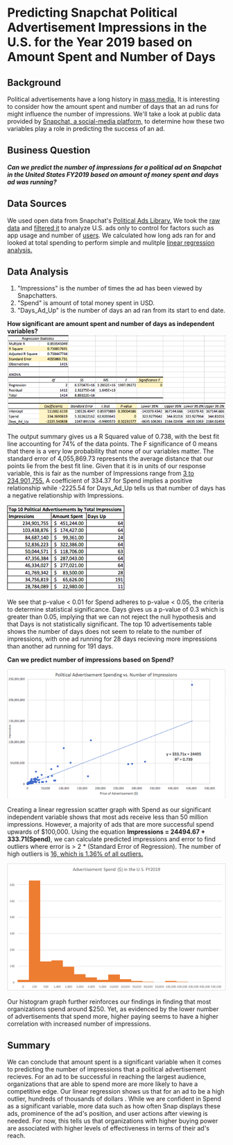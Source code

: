 # Predicting Snapchat Political Advertisement Impressions in the U.S. for the Year 2019 based on Amount Spent and Number of Days
## Background
Political advertisements have a long history in [mass media.](https://onlinelibrary.wiley.com/doi/abs/10.1002/9781405186407.wbiecp049.pub2) It is interesting to consider how the amount spent and number of days that an ad runs for might influence the number of impressions. We'll take a look at public data provided by [Snapchat, a social-media platform,](https://phys.org/news/2018-06-snapchat.html) to determine how these two variables play a role in predicting the success of an ad.

## Business Question
***Can we predict the number of impressions for a political ad on Snapchat in the United States FY2019 based on amount of money spent and days ad was running?***

## Data Sources
We used open data from Snapchat's [Political Ads Library.](https://www.snap.com/en-US/political-ads/) We took the [raw data](https://github.com/katiesunsg/snapchat-political-ads-US2019/blob/master/Snapchat_Raw_Data.xls) and [filtered it](https://github.com/katiesunsg/snapchat-political-ads-US2019/blob/master/Snapchat_Filtered_Data.xlsx) to analyze U.S. ads only to control for factors such as app usage and number of [users](https://www.statista.com/statistics/545967/snapchat-app-dau/#:~:text=With%20an%20estimated%2046%20million,Snapchat%20easily%20ranks%20among%20the). We calculated how long ads ran for and looked at total spending to perform simple and mulitple [linear regression analysis.](https://github.com/katiesunsg/snapchat-political-ads-US2019/blob/master/Snapchat_Data_Analysis.xlsx)

## Data Analysis
1. "Impressions" is the number of times the ad has been viewed by Snapchatters.
2. "Spend" is amount of total money spent in USD.
3. "Days_Ad_Up" is the number of days an ad ran from its start to end date.

**How significant are amount spent and number of days as independent variables?**
![insert](https://github.com/katiesunsg/snapchat-political-ads-US2019/blob/master/SummaryOutputMulitpleRegression.png)

The output summary gives us a R Squared value of 0.738, with the best fit line accounting for 74% of the data points. The F significance of 0 means that there is a very low probability that none of our variables matter. The standard error of 4,055,869.73 represents the average distance that our points lie from the best fit line. Given that it is in units of our response variable, this is fair as the number of Impressions range from [3 to 234,901,755.](https://github.com/katiesunsg/snapchat-political-ads-US2019/blob/master/Snapchat_Data_Analysis.xlsx) A coefficient of 334.37 for Spend implies a positive relationship while -2225.54 for Days_Ad_Up tells us that number of days has a negative relationship with Impressions.

![image](https://github.com/katiesunsg/snapchat-political-ads-US2019/blob/master/TopAdsImpressions.png)

We see that p-value < 0.01 for Spend adheres to p-value < 0.05, the criteria to determine statistical significance. Days gives us a p-value of 0.3 which is greater than 0.05, implying that we can not reject the null hypothesis and that Days is not statistically significant. The top 10 advertisements table shows the number of days does not seem to relate to the number of impressions, with one ad running for 28 days recieving more impressions than another ad running for 191 days.

**Can we predict number of impressions based on Spend?**

![graph](https://github.com/katiesunsg/snapchat-political-ads-US2019/blob/master/SpendImpressionsScatterGraph.png)

Creating a linear regression scatter graph with Spend as our significant independent variable shows that most ads receive less than 50 million impressions. However, a majority of ads that are more successful spend upwards of $100,000. Using the equation **Impressions = 24494.67 + 333.71(Spend)**, we can calculate predicted impressions and error to find outliers where error is > 2 * (Standard Error of Regression). The number of high outliers is [16, which is 1.36% of all outliers.](https://github.com/katiesunsg/snapchat-political-ads-US2019/blob/master/Snapchat_Data_Analysis.xlsx)

![insertalso](https://github.com/katiesunsg/snapchat-political-ads-US2019/blob/master/finalHistogramSpend.png)

Our histogram graph further reinforces our findings in finding that most organizations spend around $250. Yet, as evidenced by the lower number of advertisements that spend more, higher paying seems to have a higher correlation with increased number of impressions.

## Summary
We can conclude that amount spent is a significant variable when it comes to predicting the number of impressions that a political advertisement recieves. For an ad to be successful in reaching the largest audience, organizations that are able to spend more are more likely to have a competitive edge. Our linear regression shows us that for an ad to be a high outlier, hundreds of thousands of dollars . While we are confident in Spend as a significant variable, more data such as how often Snap displays these ads, prominence of the ad's position, and user actions after viewing is needed. For now, this tells us that organizations with higher buying power are associated with higher levels of effectiveness in terms of their ad's reach.
